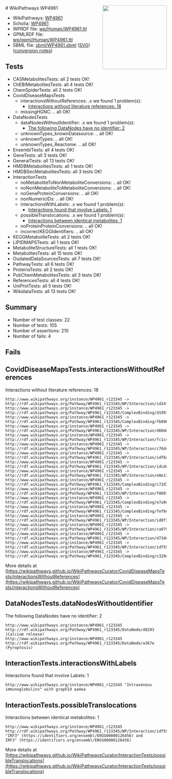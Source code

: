 <img style="float: right; width: 200px" src="../logo.png" />
# WikiPathways WP4961

* WikiPathways: [WP4961](https://identifiers.org/wikipathways:WP4961)
* Scholia: [WP4961](https://scholia.toolforge.org/wikipathways/WP4961)
* WPRDF file: [wp/Human/WP4961.ttl](../wp/Human/WP4961.ttl)
* GPMLRDF file: [wp/gpml/Human/WP4961.ttl](../wp/gpml/Human/WP4961.ttl)
* SBML file: [sbml/WP4961.sbml](../sbml/WP4961.sbml) ([SVG](../sbml/WP4961.svg)) ([conversion notes](../sbml/WP4961.txt))

## Tests
* CASMetabolitesTests: all 2 tests OK!
* ChEBIMetabolitesTests: all 4 tests OK!
* ChemSpiderTests: all 2 tests OK!
* CovidDiseaseMapsTests
    * interactionsWithoutReferences: .x we found 1 problem(s):
        * [Interactions without literature references: 18](#9701cce9)
    * missingHGNC: .. all OK!
* DataNodesTests
    * dataNodesWithoutIdentifier: .x we found 1 problem(s):
        * [The following DataNodes have no identifier: 2](#d2d32fa1)
    * unknownTypes_knownDatasource: .. all OK!
    * unknownTypes: .. all OK!
    * unknownTypes_Reactome: .. all OK!
* EnsemblTests: all 4 tests OK!
* GeneTests: all 3 tests OK!
* GeneralTests: all 13 tests OK!
* HMDBMetabolitesTests: all 1 tests OK!
* HMDBSecMetabolitesTests: all 3 tests OK!
* InteractionTests
    * noMetaboliteToNonMetaboliteConversions: .. all OK!
    * noNonMetaboliteToMetaboliteConversions: .. all OK!
    * noGeneProteinConversions: .. all OK!
    * nonNumericIDs: .. all OK!
    * interactionsWithLabels: .x we found 1 problem(s):
        * [Interactions found that involve Labels: 1](#630d2678)
    * possibleTranslocations: .x we found 1 problem(s):
        * [Interactions between identical metabolites: 1](#d59038c4)
    * noProteinProteinConversions: .. all OK!
    * incorrectKEGGIdentifiers: .. all OK!
* KEGGMetaboliteTests: all 2 tests OK!
* LIPIDMAPSTests: all 1 tests OK!
* MetaboliteStructureTests: all 1 tests OK!
* MetabolitesTests: all 15 tests OK!
* OudatedDataSourcesTests: all 7 tests OK!
* PathwayTests: all 6 tests OK!
* ProteinsTests: all 2 tests OK!
* PubChemMetabolitesTests: all 3 tests OK!
* ReferencesTests: all 4 tests OK!
* UniProtTests: all 5 tests OK!
* WikidataTests: all 13 tests OK!


## Summary

* Number of test classes: 22
* Number of tests: 105
* Number of assertions: 210
* Number of fails: 4

## Fails

<a name="9701cce9" />

## CovidDiseaseMapsTests.interactionsWithoutReferences

Interactions without literature references: 18
```
http://www.wikipathways.org/instance/WP4961_r123345 -> http://rdf.wikipathways.org/Pathway/WP4961_r123345/WP/Interaction/id24f4b7d4
http://www.wikipathways.org/instance/WP4961_r123345 -> http://rdf.wikipathways.org/Pathway/WP4961_r123345/ComplexBinding/d1991
http://www.wikipathways.org/instance/WP4961_r123345 -> http://rdf.wikipathways.org/Pathway/WP4961_r123345/ComplexBinding/fb896
http://www.wikipathways.org/instance/WP4961_r123345 -> http://rdf.wikipathways.org/Pathway/WP4961_r123345/WP/Interaction/d60dd
http://www.wikipathways.org/instance/WP4961_r123345 -> http://rdf.wikipathways.org/Pathway/WP4961_r123345/WP/Interaction/fc1c4
http://www.wikipathways.org/instance/WP4961_r123345 -> http://rdf.wikipathways.org/Pathway/WP4961_r123345/WP/Interaction/c76d4
http://www.wikipathways.org/instance/WP4961_r123345 -> http://rdf.wikipathways.org/Pathway/WP4961_r123345/WP/Interaction/idf6aa73a2
http://www.wikipathways.org/instance/WP4961_r123345 -> http://rdf.wikipathways.org/Pathway/WP4961_r123345/WP/Interaction/idcde3e513
http://www.wikipathways.org/instance/WP4961_r123345 -> http://rdf.wikipathways.org/Pathway/WP4961_r123345/WP/Interaction/e0e13
http://www.wikipathways.org/instance/WP4961_r123345 -> http://rdf.wikipathways.org/Pathway/WP4961_r123345/ComplexBinding/c72d7
http://www.wikipathways.org/instance/WP4961_r123345 -> http://rdf.wikipathways.org/Pathway/WP4961_r123345/WP/Interaction/f8097
http://www.wikipathways.org/instance/WP4961_r123345 -> http://rdf.wikipathways.org/Pathway/WP4961_r123345/ComplexBinding/e7a9d
http://www.wikipathways.org/instance/WP4961_r123345 -> http://rdf.wikipathways.org/Pathway/WP4961_r123345/ComplexBinding/fef8c
http://www.wikipathways.org/instance/WP4961_r123345 -> http://rdf.wikipathways.org/Pathway/WP4961_r123345/WP/Interaction/id8f3d31d3
http://www.wikipathways.org/instance/WP4961_r123345 -> http://rdf.wikipathways.org/Pathway/WP4961_r123345/WP/Interaction/ca979
http://www.wikipathways.org/instance/WP4961_r123345 -> http://rdf.wikipathways.org/Pathway/WP4961_r123345/WP/Interaction/d73de
http://www.wikipathways.org/instance/WP4961_r123345 -> http://rdf.wikipathways.org/Pathway/WP4961_r123345/WP/Interaction/idf594d3e0
http://www.wikipathways.org/instance/WP4961_r123345 -> http://rdf.wikipathways.org/Pathway/WP4961_r123345/ComplexBinding/c329d
```

More details at [https://wikipathways.github.io/WikiPathwaysCurator/CovidDiseaseMapsTests/interactionsWithoutReferences](https://wikipathways.github.io/WikiPathwaysCurator/CovidDiseaseMapsTests/interactionsWithoutReferences)

<a name="d2d32fa1" />

## DataNodesTests.dataNodesWithoutIdentifier

The following DataNodes have no identifier: 2
```
http://www.wikipathways.org/instance/WP4961_r123345 http://rdf.wikipathways.org/Pathway/WP4961_r123345/DataNode/d8293 (Calcium release)
http://www.wikipathways.org/instance/WP4961_r123345 http://rdf.wikipathways.org/Pathway/WP4961_r123345/DataNode/a367e (Pyroptosis)
```

<a name="630d2678" />

## InteractionTests.interactionsWithLabels

Interactions found that involve Labels: 1
```
http://www.wikipathways.org/instance/WP4961_r123345 "Intravenous
immunoglobulins" with graphId aa4ea
```

<a name="d59038c4" />

## InteractionTests.possibleTranslocations

Interactions between identical metabolites: 1
```
http://www.wikipathways.org/instance/WP4961_r123345 http://rdf.wikipathways.org/Pathway/WP4961_r123345/WP/Interaction/idf594d3e0 "IRF3" (https://identifiers.org/ensembl/ENSG00000126456) and 
IRF3" (https://identifiers.org/ensembl/ENSG00000126456)
```

More details at [https://wikipathways.github.io/WikiPathwaysCurator/InteractionTests/possibleTranslocations](https://wikipathways.github.io/WikiPathwaysCurator/InteractionTests/possibleTranslocations)

